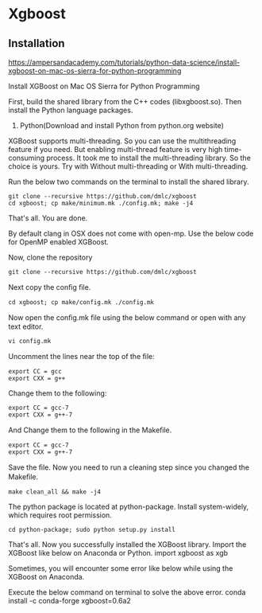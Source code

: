 # Xgboost

## Installation

https://ampersandacademy.com/tutorials/python-data-science/install-xgboost-on-mac-os-sierra-for-python-programming

Install XGBoost on Mac OS Sierra for Python Programming

First, build the shared library from the C++ codes (libxgboost.so).  Then
install the Python language packages.

1. Python(Download and install Python from python.org website)

XGBoost supports multi-threading. So you can use the multithreading feature if
you need. But enabling multi-thread feature is very high time-consuming
process. It took me to install the multi-threading library. So the choice is
yours. Try with Without multi-threading or With multi-threading.

Run the below two commands on the terminal to install the shared
library.

```
git clone --recursive https://github.com/dmlc/xgboost
cd xgboost; cp make/minimum.mk ./config.mk; make -j4
```

That's all. You are done.


By default clang in OSX does not come with open-mp. Use the
below code for OpenMP enabled XGBoost.

Now, clone the repository
```
git clone --recursive https://github.com/dmlc/xgboost
```

Next copy the conﬁg ﬁle.
```
cd xgboost; cp make/config.mk ./config.mk
```

Now open the conﬁg.mk ﬁle using the below command or open
with any text editor.
```
vi config.mk
```

Uncomment the lines near the top of the ﬁle:
```
export CC = gcc
export CXX = g++
```

Change them to the following:
```
export CC = gcc-7
export CXX = g++-7
```

And Change them to the following in the Makeﬁle.

```
export CC = gcc-7
export CXX = g++-7
```

Save the ﬁle. Now you need to run a cleaning step since you
changed the Makeﬁle.

```
make clean_all && make -j4
```

The python package is located at python-package.
Install system-widely, which requires root permission.
```
cd python-package; sudo python setup.py install
```

That's all. Now you successfully installed the XGBoost library.
Import the XGBoost like below on Anaconda or Python.
import xgboost as xgb

Sometimes, you will encounter some error like below while using
the XGBoost on Anaconda.

Execute the below command on terminal to solve the above error.
conda install -c conda-forge xgboost=0.6a2
